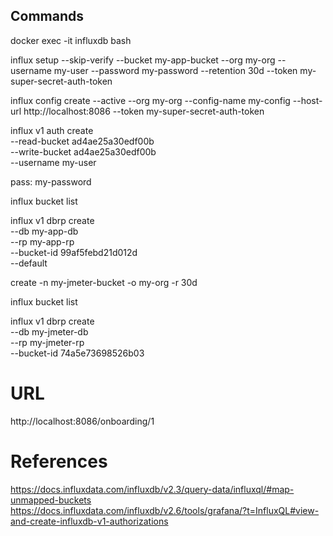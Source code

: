 ## Commands

docker exec -it influxdb bash

influx setup --skip-verify --bucket my-app-bucket --org my-org --username my-user --password my-password --retention 30d --token my-super-secret-auth-token


influx config create --active --org my-org --config-name my-config --host-url http://localhost:8086 --token my-super-secret-auth-token


influx v1 auth create \
  --read-bucket ad4ae25a30edf00b \
  --write-bucket ad4ae25a30edf00b \
  --username my-user
  
pass: my-password

influx bucket list

influx v1 dbrp create \
  --db my-app-db \
  --rp my-app-rp \
  --bucket-id 99af5febd21d012d \
  --default


create -n my-jmeter-bucket -o my-org -r 30d

influx bucket list

influx v1 dbrp create \
  --db my-jmeter-db \
  --rp my-jmeter-rp \
  --bucket-id 74a5e73698526b03

# URL

http://localhost:8086/onboarding/1

# References

https://docs.influxdata.com/influxdb/v2.3/query-data/influxql/#map-unmapped-buckets
https://docs.influxdata.com/influxdb/v2.6/tools/grafana/?t=InfluxQL#view-and-create-influxdb-v1-authorizations
